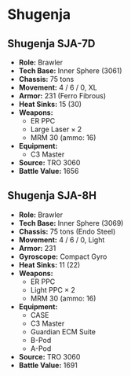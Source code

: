# Shugenja
## Shugenja SJA-7D
- **Role:** Brawler
- **Tech Base:** Inner Sphere (3061)
- **Chassis:** 75 tons
- **Movement:** 4 / 6 / 0, XL
- **Armor:** 231 (Ferro Fibrous)
- **Heat Sinks:** 15 (30)
- **Weapons:**
  - ER PPC
  - Large Laser × 2
  - MRM 30 (ammo: 16)
- **Equipment:**
  - C3 Master
- **Source:** TRO 3060
- **Battle Value:** 1656

## Shugenja SJA-8H
- **Role:** Brawler
- **Tech Base:** Inner Sphere (3069)
- **Chassis:** 75 tons (Endo Steel)
- **Movement:** 4 / 6 / 0, Light
- **Armor:** 231
- **Gyroscope:** Compact Gyro
- **Heat Sinks:** 11 (22)
- **Weapons:**
  - ER PPC
  - Light PPC × 2
  - MRM 30 (ammo: 16)
- **Equipment:**
  - CASE
  - C3 Master
  - Guardian ECM Suite
  - B-Pod
  - A-Pod
- **Source:** TRO 3060
- **Battle Value:** 1691

